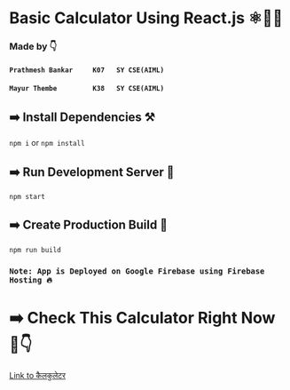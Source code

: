 # Basic Calculator Using React.js ⚛️🧮📱

### Made by 👇
#### `Prathmesh Bankar     K07   SY CSE(AIML)`
#### `Mayur Thembe         K38   SY CSE(AIML)`
 
## ➡️ Install Dependencies ⚒️
`npm i` or `npm install` 

## ➡️ Run Development Server 🔩
`npm start` 

## ➡️ Create Production Build 💪
`npm run build`

### `Note: App is Deployed on Google Firebase using Firebase Hosting 🔥`

# ➡️ Check This Calculator Right Now 🥳👇
[Link to कैलकुलेटर](https://gdsc-ghrcem-calculator-k07-k38.web.app)
